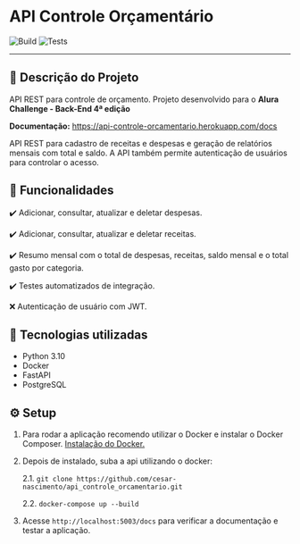# API Controle Orçamentário
![Build](https://github.com/cesar-nascimento/api_controle_orcamentario/actions/workflows/build.yml/badge.svg)
![Tests](https://github.com/cesar-nascimento/api_controle_orcamentario/actions/workflows/tests.yml/badge.svg)

---

## 📖 Descrição do Projeto

API REST para controle de orçamento. Projeto desenvolvido para o **Alura Challenge - Back-End 4ª edição**

**Documentação:** <a href="https://api-controle-orcamentario.herokuapp.com/docs" target="_bank">https://api-controle-orcamentario.herokuapp.com/docs</a>

API REST para cadastro de receitas e despesas e geração de relatórios mensais com total e saldo. A API também permite autenticação de usuários para controlar o acesso.

## 🔨 Funcionalidades

✔️ Adicionar, consultar, atualizar e deletar despesas.

✔️ Adicionar, consultar, atualizar e deletar receitas.

✔️ Resumo mensal com o total de despesas, receitas, saldo mensal e o total gasto por categoria.

✔️ Testes automatizados de integração.

❌ Autenticação de usuário com JWT.

## 🧰 Tecnologias utilizadas
* Python 3.10
* Docker
* FastAPI
* PostgreSQL

## ⚙️ Setup
1. Para rodar a aplicação recomendo utilizar o Docker e instalar o Docker Composer. [Instalação do Docker.](https://docs.docker.com/get-docker/)

2. Depois de instalado, suba a api utilizando o docker:

	2.1. `git clone https://github.com/cesar-nascimento/api_controle_orcamentario.git`

	2.2. `docker-compose up --build`

3. Acesse `http://localhost:5003/docs` para verificar a documentação e testar a aplicação.
